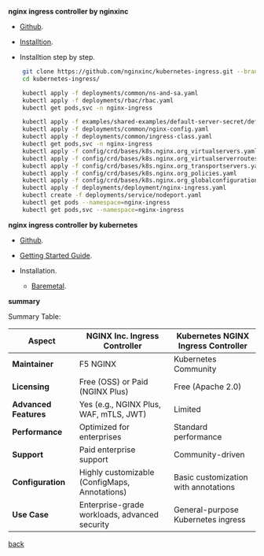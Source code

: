 **nginx ingress controller by nginxinc**
    
- [Github](https://github.com/nginxinc/kubernetes-ingress/tree/main).
    
- [Installtion](https://docs.nginx.com/nginx-ingress-controller/installation/installing-nic/installation-with-manifests/).

- Installtion step by step.

```sh
    git clone https://github.com/nginxinc/kubernetes-ingress.git --branch v3.7.1
    cd kubernetes-ingress/

    kubectl apply -f deployments/common/ns-and-sa.yaml
    kubectl apply -f deployments/rbac/rbac.yaml
    kubectl get pods,svc -n nginx-ingress

    kubectl apply -f examples/shared-examples/default-server-secret/default-server-secret.yaml
    kubectl apply -f deployments/common/nginx-config.yaml
    kubectl apply -f deployments/common/ingress-class.yaml
    kubectl get pods,svc -n nginx-ingress
    kubectl apply -f config/crd/bases/k8s.nginx.org_virtualservers.yaml
    kubectl apply -f config/crd/bases/k8s.nginx.org_virtualserverroutes.yaml
    kubectl apply -f config/crd/bases/k8s.nginx.org_transportservers.yaml
    kubectl apply -f config/crd/bases/k8s.nginx.org_policies.yaml
    kubectl apply -f config/crd/bases/k8s.nginx.org_globalconfigurations.yaml
    kubectl apply -f deployments/deployment/nginx-ingress.yaml
    kubectl create -f deployments/service/nodeport.yaml
    kubectl get pods --namespace=nginx-ingress
    kubectl get pods,svc --namespace=nginx-ingress
```        


**nginx ingress controller by kubernetes**
    
- [Github](https://github.com/kubernetes/ingress-nginx/tree/main).

- [Getting Started Guide](https://kubernetes.github.io/ingress-nginx/deploy/).

- Installation.
    - [Baremetal](https://raw.githubusercontent.com/kubernetes/ingress-nginx/refs/tags/ingress-nginx-3.7.1/deploy/static/provider/baremetal/deploy.yaml).


**summary**


Summary Table:

| **Aspect**             | **NGINX Inc. Ingress Controller**               | **Kubernetes NGINX Ingress Controller**   |
|-------------------------|------------------------------------------------|-------------------------------------------|
| **Maintainer**          | F5 NGINX                                       | Kubernetes Community                      |
| **Licensing**           | Free (OSS) or Paid (NGINX Plus)                | Free (Apache 2.0)                         |
| **Advanced Features**   | Yes (e.g., NGINX Plus, WAF, mTLS, JWT)         | Limited                                   |
| **Performance**         | Optimized for enterprises                      | Standard performance                      |
| **Support**             | Paid enterprise support                        | Community-driven                          |
| **Configuration**       | Highly customizable (ConfigMaps, Annotations) | Basic customization with annotations      |
| **Use Case**            | Enterprise-grade workloads, advanced security  | General-purpose Kubernetes ingress        |




[back](../README.md)
    
    
